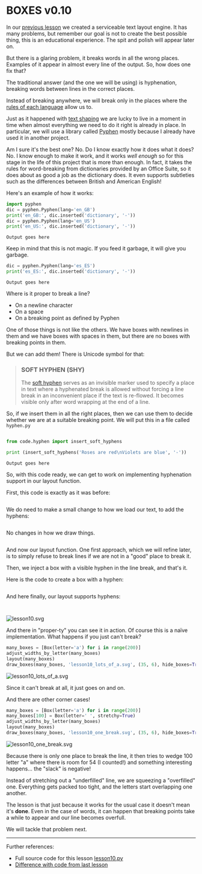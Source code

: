 # BOXES v0.10

In our [previous lesson](lesson9.run.html) we created a serviceable text
layout engine. It has many problems, but remember our goal is not to create
the best possible thing, this is an educational experience. The spit and
polish will appear later on.

But there is a glaring problem, it breaks words in all the wrong places.
Examples of it appear in almost every line of the output. So, how does one fix
that?

The traditional answer (and the one we will be using) is hyphenation, breaking
words between lines in the correct places.

Instead of breaking anywhere, we will break only in the places where the [rules of each language](https://english.stackexchange.com/questions/385/what-are-the-rules-for-splitting-words-at-the-end-of-a-line)
allow us to.

Just as it happened with [text shaping](lesson7.run.html) we are lucky to live
in a moment in time when almost everything we need to do it right is already
in place. In particular, we will use a library called [Pyphen](https://github.com/Kozea/Pyphen)
mostly because I already have used it in another project.

Am I sure it's the best one? No. Do I know exactly how it does what it does?
No. I know enough to make it work, and it works *well enough* so for this
stage in the life of this project that is more than enough. In fact, it takes
the rules for word-breaking from dictionaries provided by an Office Suite, so
it does about as good a job as the dictionary does. It even supports
subtleties such as the differences between British and American English!

Here's an example of how it works:

```python
import pyphen
dic = pyphen.Pyphen(lang='en_GB')
print('en_GB:', dic.inserted('dictionary', '-'))
dic = pyphen.Pyphen(lang='en_US')
print('en_US:', dic.inserted('dictionary', '-'))
```

```
Output goes here
```

Keep in mind that this is not magic. If you feed it garbage, it will give you
garbage.

```python
dic = pyphen.Pyphen(lang='es_ES')
print('es_ES:', dic.inserted('dictionary', '-'))
```

```
Output goes here
```

Where is it proper to break a line?

* On a newline character
* On a space
* On a breaking point as defined by Pyphen

One of those things is not like the others. We have boxes with newlines in
them and we have boxes with spaces in them, but there are no boxes with
breaking points in them.

But we can add them! There is Unicode symbol for that:

> ### SOFT HYPHEN (SHY)
>
> The [soft hyphen](https://en.wikipedia.org/wiki/Soft_hyphen) serves as an
> invisible marker used to specify a place in text where a hyphenated break
> is allowed without forcing a line break in an inconvenient place if the
> text is re-flowed. It becomes visible only after word wrapping at the end
> of a line.

So, if we insert them in all the right places, then we can use them to decide
whether we are at a suitable breaking point. We will put this in a file called
`hyphen.py`

```python-include:code/hyphen.py
```

```python
from code.hyphen import insert_soft_hyphens

print (insert_soft_hyphens('Roses are red\nViolets are blue', '-'))
```


```
Output goes here
```

So, with this code ready, we can get to work on implementing hyphenation
support in our layout function.

First, this code is exactly as it was before:

```python-include:code/lesson10.py:1:19
```

We do need to make a small change to how we load our text, to add the hyphens:

```python-include:code/lesson10.py:22:30
```

No changes in how we draw things.

```python-include:code/lesson10.py:148:185
```

And now our layout function. One first approach, which we will refine later,
is to simply refuse to break lines if we are not in a "good" place to break it.

Then, we inject a box with a visible hyphen in the line break, and that's it.

Here is the code to create a box with a hyphen:

```python-include:code/lesson10.py:33:36
```

And here finally, our layout supports hyphens:

```python-include:code/lesson10.py:39:145
```

```python-include:code/lesson10.py:188:188
```

![lesson10.svg](part1/lesson10.svg)

And there in "proper-ty" you can see it in action. Of course this is
a naïve implementation. What happens if you just can't break?

```python
many_boxes = [Box(letter='a') for i in range(200)]
adjust_widths_by_letter(many_boxes)
layout(many_boxes)
draw_boxes(many_boxes, 'lesson10_lots_of_a.svg', (35, 6), hide_boxes=True)
```

![lesson10_lots_of_a.svg](part1/lesson10_lots_of_a.svg)

Since it can't break at all, it just goes on and on.

And there are other corner cases!

```python
many_boxes = [Box(letter='a') for i in range(200)]
many_boxes[100] = Box(letter=' ', stretchy=True)
adjust_widths_by_letter(many_boxes)
layout(many_boxes)
draw_boxes(many_boxes, 'lesson10_one_break.svg', (35, 6), hide_boxes=True)
```

![lesson10_one_break.svg](part1/lesson10_one_break.svg)

Because there is only one place to break the line, it then tries to
wedge 100 letter "a" where there is room for 54 (I counted!) and something interesting happens... the "slack" is negative!

Instead of stretching out a "underfilled" line, we are squeezing a "overfilled" one. Everything gets packed too tight, and the letters start
overlapping one another.

The lesson is that just because it works for the usual case it doesn't mean
it's **done**. Even in the case of words, it can happen that breaking points take a while to appear and our line becomes overfull.

We will tackle that problem next.

----------

Further references:

* Full source code for this lesson [lesson10.py](lesson10.py.run.html)
* [Difference with code from last lesson](part1/code/diffs/lesson9_lesson10.html)
